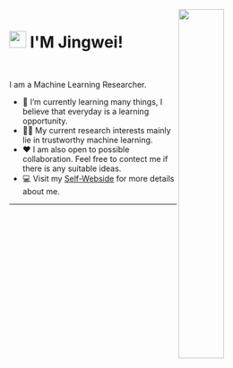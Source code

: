 <!--Night Owl image-->
<div>
  <img align="right" width="40%" src="https://owlbertsio-resized.s3.amazonaws.com/Popper.psd.full.png">
</div>

<!--Header Name-->
# <img src="https://emojis.slackmojis.com/emojis/images/1531849430/4246/blob-sunglasses.gif?1531849430" width="30"/> I'M Jingwei! 
<br /> 

<!--Start Intro-->               
<p align="left">I am a Machine Learning Researcher. </p>

- 🌱 I’m currently learning many things, I believe that everyday is a learning opportunity.
- 💁‍♂️ My current research interests mainly lie in trustworthy machine learning.
- ❤ I am also open to possible collaboration. Feel free to contect me if there is any suitable ideas.
- 💻 Visit my [Self-Webside]() for more details about me.
<!--End Intro-->
---
